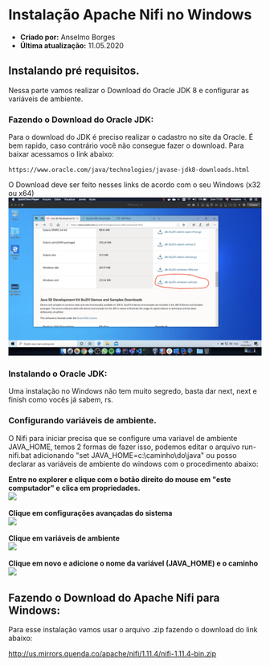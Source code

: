 # Instalação Apache Nifi no Windows
* **Criado por:** Anselmo Borges
* **Última atualização:** 11.05.2020

## Instalando pré requisitos.
Nessa parte vamos realizar o Download do Oracle JDK 8 e configurar as variáveis de ambiente.

### Fazendo o Download do Oracle JDK:
Para o download do JDK é preciso realizar o cadastro no site da Oracle. É bem rapido, caso contrário você não consegue fazer o download.
Para baixar acessamos o link abaixo:
```
https://www.oracle.com/java/technologies/javase-jdk8-downloads.html
```

O Download deve ser feito nesses links de acordo com o seu Windows (x32 ou x64)
![](https://github.com/AnselmoBorges/udemy02/blob/master/passoapasso/download_java.png)

### Instalando o Oracle JDK:
Uma instalação no Windows não tem muito segredo, basta dar next, next e finish como vocês já sabem, rs.

### Configurando variáveis de ambiente.
O Nifi para iniciar precisa que se configure uma variavel de ambiente JAVA_HOME, temos 2 formas de fazer isso, podemos editar o arquivo run-nifi.bat adicionando "set JAVA_HOME=c:\caminho\do\java" ou posso declarar as variáveis de ambiente do windows com o procedimento abaixo:

**Entre no explorer e clique com o botão direito do mouse em "este computador" e clica em propriedades.**<br>
![](https://github.com/AnselmoBorges/udemy02/blob/master/passoapasso/Imagem%2010-05-2020%20a%CC%80s%2018.15.jpeg)

**Clique em configurações avançadas do sistema**<br>
![](https://github.com/AnselmoBorges/udemy02/blob/master/passoapasso/Imagem%2010-05-2020%20a%CC%80s%2018.17.jpeg)

**Clique em variáveis de ambiente**<br>
![](https://github.com/AnselmoBorges/udemy02/blob/master/passoapasso/Imagem%2010-05-2020%20a%CC%80s%2018.20.jpeg)

**Clique em novo e adicione o nome da variável (JAVA_HOME) e o caminho**<br>
![](https://github.com/AnselmoBorges/udemy02/blob/master/passoapasso/Imagem%2010-05-2020%20a%CC%80s%2018.22.jpeg)

## Fazendo o Download do Apache Nifi para Windows:
Para esse instalação vamos usar o arquivo .zip fazendo o download do link abaixo:

http://us.mirrors.quenda.co/apache/nifi/1.11.4/nifi-1.11.4-bin.zip

